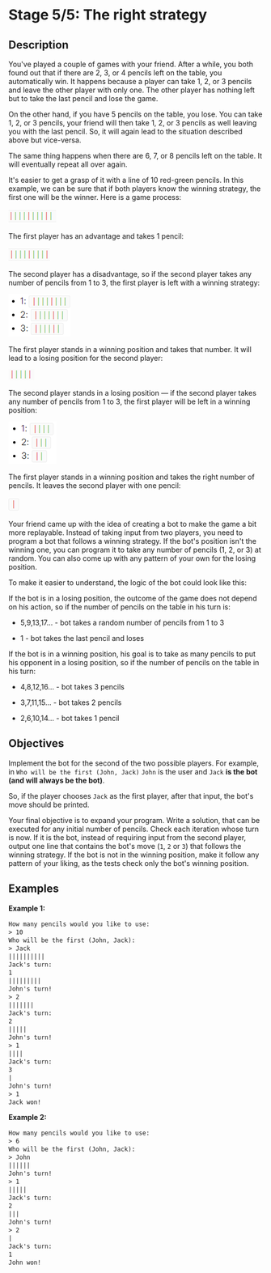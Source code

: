 # Stage 5/5: The right strategy

## Description
You've played a couple of games with your friend. After a while, you both found out that if there are 2, 3, or 4 pencils left on the table, you automatically win. It happens because a player can take 1, 2, or 3 pencils and leave the other player with only one. The other player has nothing left but to take the last pencil and lose the game.

On the other hand, if you have 5 pencils on the table, you lose. You can take 1, 2, or 3 pencils, your friend will then take 1, 2, or 3 pencils as well leaving you with the last pencil. So, it will again lead to the situation described above but vice-versa.

The same thing happens when there are 6, 7, or 8 pencils left on the table. It will eventually repeat all over again.

It's easier to get a grasp of it with a line of 10 red-green pencils. In this example, we can be sure that if both players know the winning strategy, the first one will be the winner. Here is a game process:

![img.png](img.png)

The first player has an advantage and takes 1 pencil:

![img_1.png](img_1.png)

The second player has a disadvantage, so if the second player takes any number of pencils from 1 to 3, the first player is left with a winning strategy:

![img_2.png](img_2.png)

The first player stands in a winning position and takes that number. It will lead to a losing position for the second player:

![img_3.png](img_3.png)

The second player stands in a losing position — if the second player takes any number of pencils from 1 to 3, the first player will be left in a winning position:

![img_4.png](img_4.png)

The first player stands in a winning position and takes the right number of pencils. It leaves the second player with one pencil:

![img_5.png](img_5.png)

Your friend came up with the idea of creating a bot to make the game a bit more replayable. Instead of taking input from two players, you need to program a bot that follows a winning strategy. If the bot's position isn't the winning one, you can program it to take any number of pencils (1, 2, or 3) at random. You can also come up with any pattern of your own for the losing position.

To make it easier to understand, the logic of the bot could look like this:

If the bot is in a losing position, the outcome of the game does not depend on his action, so if the number of pencils on the table in his turn is:

- 5,9,13,17... - bot takes a random number of pencils from 1 to 3

- 1 - bot takes the last pencil and loses

If the bot is in a winning position, his goal is to take as many pencils to put his opponent in a losing position, so if the number of pencils on the table in his turn:

- 4,8,12,16... - bot takes 3 pencils

- 3,7,11,15... - bot takes 2 pencils

- 2,6,10,14... - bot takes 1 pencil

## Objectives
Implement the bot for the second of the two possible players. For example, in `Who will be the first (John, Jack)` `John` is the user and `Jack` **is the bot (and will always be the bot)**.

So, if the player chooses `Jack` as the first player, after that input, the bot's move should be printed.

Your final objective is to expand your program. Write a solution, that can be executed for any initial number of pencils. Check each iteration whose turn is now. If it is the bot, instead of requiring input from the second player, output one line that contains the bot's move (`1`, `2` or `3`) that follows the winning strategy. If the bot is not in the winning position, make it follow any pattern of your liking, as the tests check only the bot's winning position.

## Examples
**Example 1:**
```text
How many pencils would you like to use:
> 10
Who will be the first (John, Jack):
> Jack
||||||||||
Jack's turn:
1
|||||||||
John's turn!
> 2
|||||||
Jack's turn:
2
|||||
John's turn!
> 1
||||
Jack's turn:
3
|
John's turn!
> 1
Jack won!
```

**Example 2:**
```text
How many pencils would you like to use:
> 6
Who will be the first (John, Jack):
> John
||||||
John's turn!
> 1
|||||
Jack's turn:
2
|||
John's turn!
> 2
|
Jack's turn:
1
John won!
```

